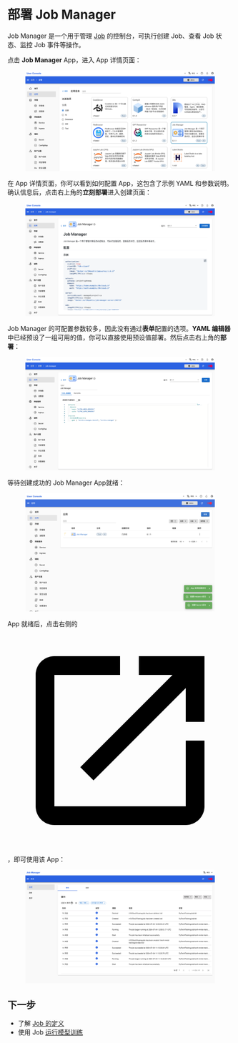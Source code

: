 # 部署 Job Manager

Job Manager 是一个用于管理 <a target="_blank" rel="noopener noreferrer" href="https://t9k.github.io/user-manuals/latest/modules/jobs/index.html">Job</a> 的控制台，可执行创建 Job、查看 Job 状态、监控 Job 事件等操作。

点击 **Job Manager** App，进入 App 详情页面：

<figure class="screenshot">
  <img alt="select-job-manager" src="../assets/app/select-job-manager.png" />
</figure>

在 App 详情页面，你可以看到如何配置 App，这包含了示例 YAML 和参数说明。确认信息后，点击右上角的**立刻部署**进入创建页面：

<figure class="screenshot">
  <img alt="readme-job-manager" src="../assets/app/readme-job-manager.png" />
</figure>

Job Manager 的可配置参数较多，因此没有通过**表单**配置的选项。**YAML 编辑器**中已经预设了一组可用的值，你可以直接使用预设值部署。然后点击右上角的**部署**：

<figure class="screenshot">
  <img alt="yaml-job-manager" src="../assets/app/yaml-job-manager.png" />
</figure>

等待创建成功的 Job Manager App就绪：

<figure class="screenshot">
  <img alt="wait-for-job-manager" src="../assets/app/wait-for-job-manager.png" />
</figure>

App 就绪后，点击右侧的 <span class="twemoji"><svg class="MuiSvgIcon-root MuiSvgIcon-colorPrimary MuiSvgIcon-fontSizeMedium css-jxtyyz" focusable="false" aria-hidden="true" viewBox="0 0 24 24" data-testid="OpenInNewIcon"><path d="M19 19H5V5h7V3H5c-1.11 0-2 .9-2 2v14c0 1.1.89 2 2 2h14c1.1 0 2-.9 2-2v-7h-2zM14 3v2h3.59l-9.83 9.83 1.41 1.41L19 6.41V10h2V3z"></path></svg></span>，即可使用该 App：

<figure class="screenshot">
  <img alt="ui-job-manager" src="../assets/app/ui-job-manager.png" />
</figure>

## 下一步

* 了解 <a target="_blank" rel="noopener noreferrer" href="https://t9k.github.io/user-manuals/latest/modules/jobs/index.html">Job 的定义</a>
* 使用 Job <a target="_blank" rel="noopener noreferrer" href="https://t9k.github.io/user-manuals/latest/tasks/model-training.html">运行模型训练</a>
